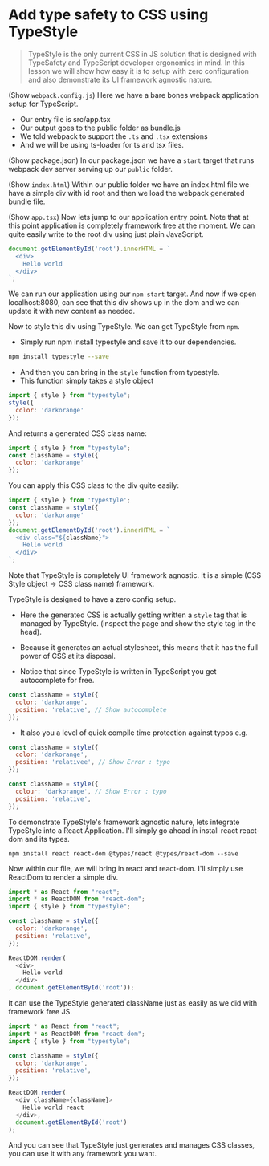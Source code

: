 # Add type safety to CSS using TypeStyle

> TypeStyle is the only current CSS in JS solution that is designed with TypeSafety and TypeScript developer ergonomics in mind. In this lesson we will show how easy it is to setup with zero configuration and also demonstrate its UI framework agnostic nature.

(Show `webpack.config.js`)
Here we have a bare bones webpack application setup for TypeScript.

* Our entry file is src/app.tsx
* Our output goes to the public folder as bundle.js
* We told webpack to support the `.ts` and `.tsx` extensions
* And we will be using ts-loader for ts and tsx files.

(Show package.json)
In our package.json we have a `start` target that runs webpack dev server serving up our `public` folder.

(Show `index.html`)
Within our public folder we have an index.html file we have a simple div with id root and then we load the webpack generated bundle file.

(Show `app.tsx`)
Now lets jump to our application entry point. Note that at this point application is completely framework free at the moment. We can quite easily write to the root div using just plain JavaScript.

```js
document.getElementById('root').innerHTML = `
  <div>
    Hello world
  </div>
`;
```

We can run our application using our `npm start` target. And now if we open localhost:8080, can see that this div shows up in the dom and we can update it with new content as needed.

Now to style this div using TypeStyle. We can get TypeStyle from `npm`.

* Simply run npm install typestyle and save it to our dependencies.

```sh
npm install typestyle --save
```

* And then you can bring in the `style` function from typestyle.
* This function simply takes a style object

```js
import { style } from "typestyle";
style({
  color: 'darkorange'
});
```

And returns a generated CSS class name:

```js
import { style } from "typestyle";
const className = style({
  color: 'darkorange'
});
```

You can apply this CSS class to the div quite easily:

```js
import { style } from 'typestyle';
const className = style({
  color: 'darkorange'
});
document.getElementById('root').innerHTML = `
  <div class="${className}">
    Hello world
  </div>
`;
```

Note that TypeStyle is completely UI framework  agnostic. It is a simple (CSS Style object -> CSS class name) framework.

TypeStyle is designed to have a zero config setup.

* Here the generated CSS is actually getting written a `style` tag that is managed by TypeStyle. (inspect the page and show the style tag in the head).
* Because it generates an actual stylesheet, this means that it has the full power of CSS at its disposal.

* Notice that since TypeStyle is written in TypeScript you get autocomplete for free.
```js
const className = style({
  color: 'darkorange',
  position: 'relative', // Show autocomplete
});
```

* It also you a level of quick compile time protection against typos e.g.

```js
const className = style({
  color: 'darkorange',
  position: 'relativee', // Show Error : typo
});
```
```js
const className = style({
  colour: 'darkorange', // Show Error : typo
  position: 'relative',
});
```
To demonstrate TypeStyle's framework agnostic nature, lets integrate TypeStyle into a React Application. I'll simply go ahead in install react react-dom and its types.

```
npm install react react-dom @types/react @types/react-dom --save
```

Now within our file, we will bring in react and react-dom. I'll simply use ReactDom to render a simple div.

```js
import * as React from "react";
import * as ReactDOM from "react-dom";
import { style } from "typestyle";

const className = style({
  color: 'darkorange',
  position: 'relative',
});

ReactDOM.render(
  <div>
    Hello world
  </div>
, document.getElementById('root'));
```

It can use the TypeStyle generated className just as easily as we did with framework free JS.

```js
import * as React from "react";
import * as ReactDOM from "react-dom";
import { style } from "typestyle";

const className = style({
  color: 'darkorange',
  position: 'relative',
});

ReactDOM.render(
  <div className={className}>
    Hello world react
  </div>,
  document.getElementById('root')
);
```

And you can see that TypeStyle just generates and manages CSS classes, you can use it with any framework you want.
